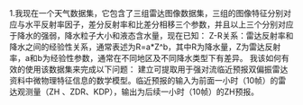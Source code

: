 1.我现在一个天气数据集，它包含了三组雷达图像数据集，三组的图像特征分别对应与水平反射率因子，差分反射率和比差分相移三个参数，并且以上三个分别对应于降水的强弱，降水粒子大小和液态含水量，现在已知： Z-R关系：雷达反射率和降水之间的经验性关系，通常表述为R=a*Z^b，其中R为降水量，Z为雷达反射率，a和b为经验性参数，通常在不同地区及不同降水类型下有差异。 我该如何有效的使用该数据集来完成以下问题： 建立可提取用于强对流临近预报双偏振雷达资料中微物理特征信息的数学模型。临近预报的输入为前面一小时（10帧）的雷达观测量（ZH 、ZDR、KDP），输出为后续一小时（10帧）的ZH预报。

